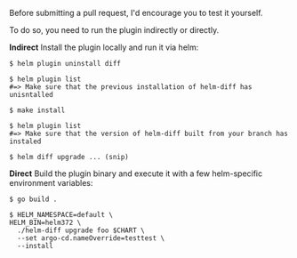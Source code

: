 Before submitting a pull request, I'd encourage you to test it yourself.

To do so, you need to run the plugin indirectly or directly.

**Indirect** Install the plugin locally and run it via helm:

```
$ helm plugin uninstall diff

$ helm plugin list
#=> Make sure that the previous installation of helm-diff has unisntalled

$ make install

$ helm plugin list
#=> Make sure that the version of helm-diff built from your branch has instaled

$ helm diff upgrade ... (snip)
```

**Direct** Build the plugin binary and execute it with a few helm-specific environment variables:

```
$ go build .

$ HELM_NAMESPACE=default \
HELM_BIN=helm372 \
  ./helm-diff upgrade foo $CHART \
  --set argo-cd.nameOverride=testtest \
  --install
```
